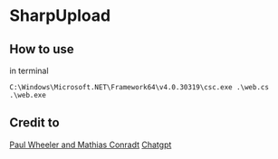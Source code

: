 # SharpUpload

## How to use
in terminal
```
C:\Windows\Microsoft.NET\Framework64\v4.0.30319\csc.exe .\web.cs
.\web.exe
```



## Credit to

[Paul Wheeler and Mathias Conradt](https://stackoverflow.com/questions/8466703/httplistener-and-file-upload/8468520#8468520)
[Chatgpt](https://chat.openai.com/chat)
